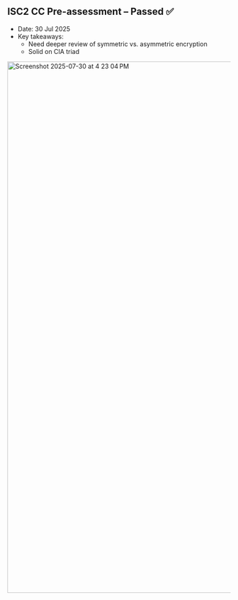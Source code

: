 ## ISC2 CC Pre-assessment – Passed ✅
* Date: 30 Jul 2025
* Key takeaways:
  - Need deeper review of symmetric vs. asymmetric encryption
  - Solid on CIA triad
 <img width="1582" height="1196" alt="Screenshot 2025-07-30 at 4 23 04 PM" src="https://github.com/user-attachments/assets/08f54cf4-e576-4161-8467-8cf37ee1d364" />
